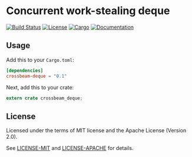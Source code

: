 # Concurrent work-stealing deque

[![Build Status](https://travis-ci.org/crossbeam-rs/crossbeam-deque.svg?branch=master)](https://travis-ci.org/crossbeam-rs/crossbeam-deque)
[![License](https://img.shields.io/badge/license-MIT%2FApache--2.0-blue.svg)](https://github.com/crossbeam-rs/crossbeam-deque)
[![Cargo](https://img.shields.io/crates/v/crossbeam-deque.svg)](https://crates.io/crates/crossbeam-deque)
[![Documentation](https://docs.rs/crossbeam-deque/badge.svg)](https://docs.rs/crossbeam-deque)

## Usage

Add this to your `Cargo.toml`:

```toml
[dependencies]
crossbeam-deque = "0.1"
```

Next, add this to your crate:

```rust
extern crate crossbeam_deque;
```

## License

Licensed under the terms of MIT license and the Apache License (Version 2.0).

See [LICENSE-MIT](LICENSE-MIT) and [LICENSE-APACHE](LICENSE-APACHE) for details.
